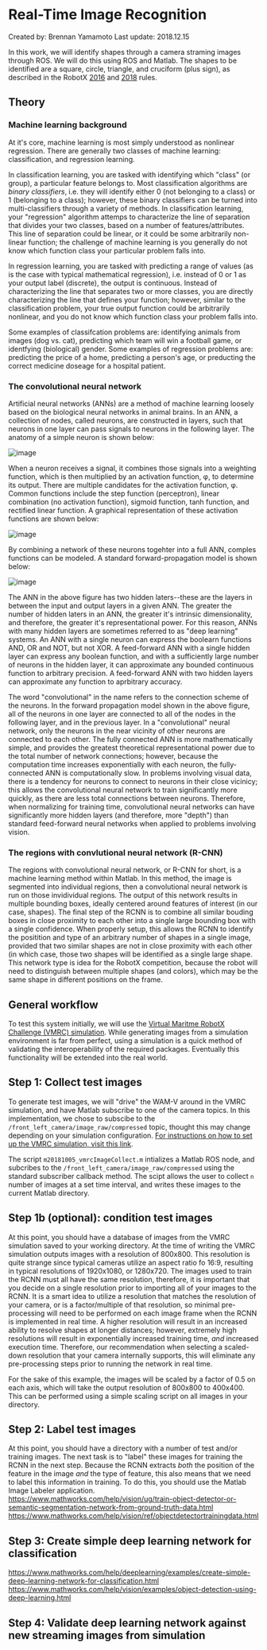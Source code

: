 # Real-Time Image Recognition

Created by: Brennan Yamamoto
Last update: 2018.12.15

In this work, we will identify shapes through a camera straming images through ROS.  We will do this using ROS and Matlab.  The shapes to be identified are a square, circle, triangle, and cruciform (plus sign), as described in the RobotX [2016](https://www.robotx.org/images/files/2016-MRC-Tasks-2016-11-28.pdf) and [2018](https://www.robotx.org/images/RobotX-2018-Tasks_v2.0.pdf) rules.

## Theory

### Machine learning background
At it's core, machine learning is most simply understood as nonlinear regression.  There are generally two classes of machine learning: classification, and regression learning.

In classification learning, you are tasked with identifying which "class" (or group), a particular feature belongs to.  Most classification algorithms are _binary classifiers_, i.e. they will identify either 0 (not belonging to a class) or 1 (belonging to a class); however, these binary classifiers can be turned into multi-classifiers through a variety of methods.  In classification learning, your "regression" algorithm attemps to characterize the line of separation that divides your two classes, based on a number of features/attributes.  This line of separation could be linear, or it could be some arbitrarily non-linear function; the challenge of machine learning is you generally do not know which function class your particular problem falls into.

In regression learning, you are tasked with predicting a range of values (as is the case with typical mathematical regression), i.e. instead of 0 or 1 as your output label (discrete), the output is continuous.  Instead of characterizing the line that separates two or more classes, you are directly characterizing the line that defines your function; however, similar to the classification problem, your true output function could be arbitrarily nonlinear, and you do not know which function class your problem falls into.

Some examples of classifcation problems are: identifying animals from images (dog vs. cat), predicting which team will win a football game, or identfying (biological) gender.  Some examples of regression problems are: predicting the price of a home, predicting a person's age, or preducting the correct medicine doseage for a hospital patient.

### The convolutional neural network

Artificial neural networks (ANNs) are a method of machine learning loosely based on the biological neural networks in animal brains.  In an ANN, a collection of nodes, called neurons, are constructed in layers, such that neurons in one layer can pass signals to neurons in the following layer.  The anatomy of a simple neuron is shown below:

![image](https://github.com/aztrimble/me696_marineRobotics/blob/master/Projects/realTimeImageRecognition/Images/neuron.jpg)

When a neuron receives a signal, it combines those signals into a weighting function, which is then multiplied by an activation function, φ, to determine its output. There are multiple candidates for the activation function, φ.  Common functions include the step function (perceptron), linear combination (no activation function), sigmoid function, tanh function, and rectified linear function.  A graphical representation of these activation functions are shown below:

![image](https://github.com/aztrimble/me696_marineRobotics/blob/master/Projects/realTimeImageRecognition/Images/activationFunctions.jpg)

By combining a network of these neurons togehter into a full ANN, comples functions can be modeled.  A standard forward-propagation model is shown below:

![image](https://github.com/aztrimble/me696_marineRobotics/blob/master/Projects/realTimeImageRecognition/Images/forwardPropagation.jpg)

The ANN in the above figure has two hidden laters--these are the layers in between the input and output layers in a given ANN.  The greater the number of hidden laters in an ANN, the greater it's intrinsic dimensionality, and therefore, the greater it's representational power.  For this reason, ANNs with many hidden layers are sometimes referred to as "deep learning" systems.  An ANN with a single neuron can express the boolearn functions AND, OR and NOT, but not XOR.  A feed-forward ANN with a single hidden layer can express any boolean function, and with a sufficiently large number of neurons in the hidden layer, it can approximate any bounded continuous function to arbitrary precision.  A feed-forward ANN with two hidden layers can approximate any function to aprbitrary accuracy.  

The word "convolutional" in the name refers to the connection scheme of the neurons.  In the forward propagation model shown in the above figure, all of the neurons in one layer are connected to all of the nodes in the following layer, and in the previous layer.  In a "convolutional" neural network, only the neurons in the near vicinity of other neurons are connected to each other.  The fully connected ANN is more mathematically simple, and provides the greatest theoretical representational power due to the total number of network connections; however, because the computation time increases exponentially with each neuron, the fully-connected ANN is computationally slow.  In problems involving visual data, there is a tendency for neurons to connect to neurons in their close vicinicy; this allows the convolutional neural network to train significantly more quickly, as there are less total connections between neurons.  Therefore, when normalizing for training time, convolutional neural networks can have significantly more hidden layers (and therefore, more "depth") than standard feed-forward neural networks when applied to problems involving vision.  

### The regions with convlutional neural network (R-CNN)

The regions with convolutional neural network, or R-CNN for short, is a machine learning method within Matlab.  In this method, the image is segmented into individual regions, then a convolutional neural network is run on those invidividual regions.  The output of this network results in multiple bounding boxes, ideally centered around features of interest (in our case, shapes).  The final step of the RCNN is to combine all similar bouding boxes in close proximity to each other into a single large bounding box with a single confidence.  When properly setup, this allows the RCNN to identify the positition and type of an arbitrary number of shapes in a single image, provided that two similar shapes are not in close proximity with each other (in which case, those two shapes will be identified as a single large shape.  This network type is idea for the RobotX competition, because the robot will need to distinguish between multiple shapes (and colors), which may be the same shape in different positions on the frame.  

## General workflow
To test this system initially, we will use the [Virtual Maritme RobotX Challenge (VMRC) simulation](https://bitbucket.org/osrf/vmrc).  While generating images from a simulation environment is far from perfect, using a simulation is a quick method of validating the interoperability of the required packages.  Eventually this functionality will be extended into the real world.  

## Step 1: Collect test images
To generate test images, we will "drive" the WAM-V around in the VMRC simulation, and have Matlab subscribe to one of the camera topics.  In this implementation, we chose to subscibe to the `/front_left_camera/image_raw/compressed` topic, thought this may change depending on your simulation configuration.  [For instructions on how to set up the VMRC simulation, visit this link](https://github.com/riplaboratory/Kanaloa/tree/master/Tutorials/SoftwareInstallation/RobotX-Simulation).

The script `m20181005_vmrcImageCollect.m` intializes a Matlab ROS node, and subcribes to the `/front_left_camera/image_raw/compressed` using the standard subscriber callback method.  The scipt allows the user to collect `n` number of images at a set time interval, and writes these images to the current Matlab directory.  

## Step 1b (optional): condition test images
At this point, you should have a database of images from the VMRC simulation saved to your working directory.  At the time of writing the VMRC simulation outputs images with a resolution of 800x800.  This resolution is quite strange since typical cameras utilize an aspect ratio fo 16:9, resulting in typical resolutions of 1920x1080, or 1280x720.  The images used to train the RCNN must all have the same resolution, therefore, it is important that you decide on a single resolution prior to importing all of your images to the RCNN.  It is a smart idea to utilize a resolution that matches the resolution of your camera, or is a factor/multiple of that resolution, so minimal pre-processing will need to be performed on each image frame when the RCNN is implemented in real time.  A higher resolution will result in an increased ability to resolve shapes at longer distances; however, extremely high resolutions will result in exponentially increased training time, _and_ increased execution time.  Therefore, our recommendation when selecting a scaled-down resolution that your camera internally supports, this will eliminate any pre-processing steps prior to running the network in real time.

For the sake of this example, the images will be scaled by a factor of 0.5 on each axis, which will take the output resolution of 800x800 to 400x400.  This can be performed using a simple scaling script on all images in your directory. 

## Step 2: Label test images
At this point, you should have a directory with a number of test and/or training images.  The next task is to "label" these images for training the RCNN in the next step.  Because the RCNN extracts _both_ the position of the feature in the image _and_ the type of feature, this also means that we need to label this information in training.  To do this, you should use the Matlab Image Labeler application.  
https://www.mathworks.com/help/vision/ug/train-object-detector-or-semantic-segmentation-network-from-ground-truth-data.html
https://www.mathworks.com/help/vision/ref/objectdetectortrainingdata.html

## Step 3: Create simple deep learning network for classification
https://www.mathworks.com/help/deeplearning/examples/create-simple-deep-learning-network-for-classification.html
https://www.mathworks.com/help/vision/examples/object-detection-using-deep-learning.html


## Step 4: Validate deep learning network against new streaming images from simulation

